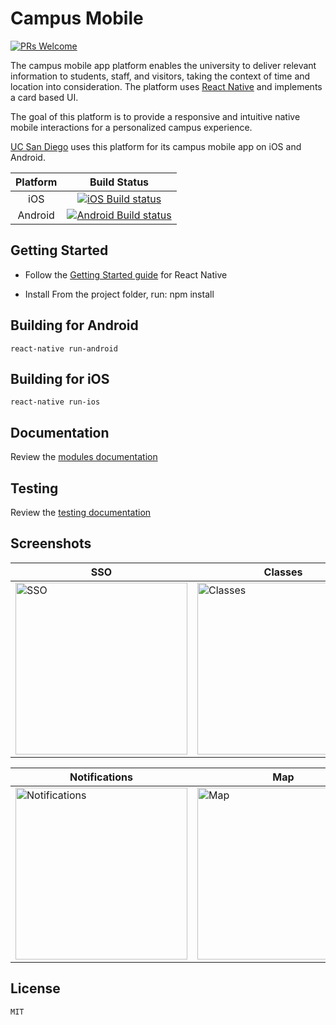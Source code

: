 # Campus Mobile 
[![PRs Welcome](https://img.shields.io/badge/PRs-welcome-brightgreen.svg?style=flat-square)](http://makeapullrequest.com) 

The campus mobile app platform enables the university to deliver relevant information to students, staff, and visitors, taking the context of time and location into consideration. The platform uses [React Native](https://facebook.github.io/react-native/) and implements a card based UI.

The goal of this platform is to provide a responsive and intuitive native mobile interactions for a personalized campus experience.

[UC San Diego](https://mobile.ucsd.edu/) uses this platform for its campus mobile app on iOS and Android.

| Platform | Build Status |
|:-------:|:-------:|  
|iOS|[![iOS Build status](https://build.appcenter.ms/v0.1/apps/0dd30a0f-0296-4681-a160-43897906418c/branches/dev/badge)](https://appcenter.ms)|
|Android|[![Android Build status](https://build.appcenter.ms/v0.1/apps/c176abb1-b0df-46fe-a4cf-f8fa8095b0dd/branches/dev/badge)](https://appcenter.ms)|

## Getting Started

- Follow the [Getting Started guide](https://facebook.github.io/react-native/docs/getting-started.html) for React Native

- Install From the project folder, run:
	npm install

## Building for Android

	react-native run-android

## Building for iOS

	react-native run-ios

## Documentation

Review the [modules documentation](https://htmlpreview.github.io/?https://raw.githubusercontent.com/UCSD/campus-mobile/dev/docs/index.html)

## Testing

Review the [testing documentation](__tests__/README.md)

## Screenshots

| SSO | Classes | Parking |
|------|---------|-----|
| <img src="https://s3.us-west-1.amazonaws.com/ucsd-its-wts-dev/screenshots/6.1/iPhoneX/iPhoneX_login.jpg" width="275" alt="SSO" title="SSO" /> | <img src="https://s3.us-west-1.amazonaws.com/ucsd-its-wts-dev/screenshots/6.1/iPhoneX/iPhoneX_classes.jpg" width="275" alt="Classes" title="Classes" /> | <img src="https://s3.us-west-1.amazonaws.com/ucsd-its-wts-dev/screenshots/6.1/iPhoneX/iPhoneX_parking.png" width="275" alt="Parking" title="Parking" /> |

| Notifications | Map | Shuttle |
|--------|--------|------|
| <img src="https://s3.us-west-1.amazonaws.com/ucsd-its-wts-dev/screenshots/6.1/iPhoneX/iPhoneX_notifications.png" width="275" alt="Notifications" title="Notifications" /> | <img src="https://s3.us-west-1.amazonaws.com/ucsd-its-wts-dev/screenshots/6.1/iPhoneX/iPhoneX_map.png" width="275" alt="Map" title="Map" /> | <img src="https://s3.us-west-1.amazonaws.com/ucsd-its-wts-dev/screenshots/6.1/iPhoneX/iPhoneX_shuttle.png" width="275" alt="Shuttle" title="Shuttle" /> |


## License

	MIT
